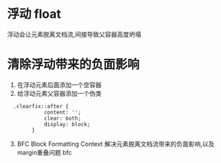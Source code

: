 # 浮动 float
浮动会让元素脱离文档流,间接导致父容器高度坍塌

# 清除浮动带来的负面影响
1. 在浮动元素后面添加一个空容器  <div style="clear: both;"></div>
2. 给浮动元素父容器添加一个伪类
```
  .clearfix::after {
            content: '';
            clear: both;
            display: block;
        }
```
3. BFC Block Formatting Context
解决元素脱离文档流带来的负面影响,以及margin重叠问题
bfc